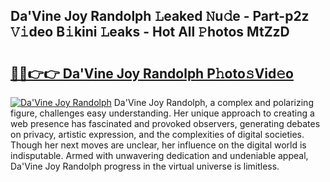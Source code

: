 ## Da'Vine Joy Randolph 𝙻eaked 𝙽u𝚍e - Part-p2z 𝚅𝚒deo B𝚒kini 𝙻eaks - Hot All 𝙿hotos MtZzD

# <h2><a href="http://ld30fr.urlbe.top/?page=Da%27Vine+Joy+Randolph">🔗🔗👉👉 Da'Vine Joy Randolph P𝚑oto𝚜Vid𝚎o</a></h2>

[![Da'Vine Joy Randolph](https://i.imgur.com/eBuTRDB.gif)](http://ld30fr.urlbe.top/?page=Da%27Vine+Joy+Randolph)
Da'Vine Joy Randolph, a complex and polarizing figure, challenges easy understanding. Her unique approach to creating a web presence has fascinated and provoked observers, generating debates on privacy, artistic expression, and the complexities of digital societies. Though her next moves are unclear, her influence on the digital world is indisputable. Armed with unwavering dedication and undeniable appeal, Da'Vine Joy Randolph progress in the virtual universe is limitless.
